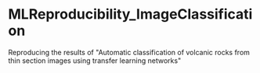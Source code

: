 # MLReproducibility_ImageClassification
Reproducing the results of "Automatic classification of volcanic rocks from thin section images using transfer learning networks"
